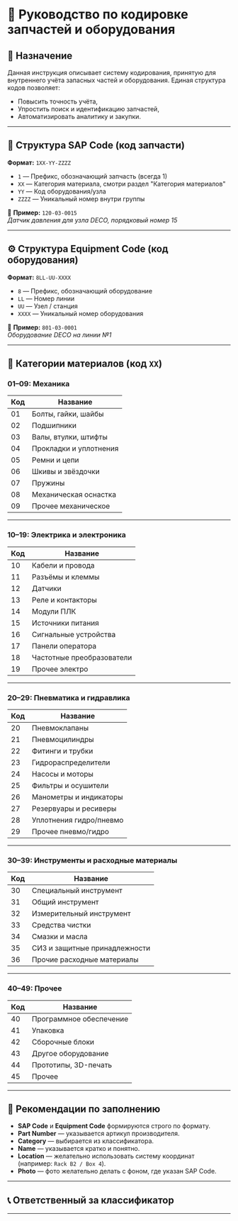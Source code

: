 # 📘 Руководство по кодировке запчастей и оборудования

## 🔧 Назначение

Данная инструкция описывает систему кодирования, принятую для внутреннего учёта запасных частей и оборудования. Единая структура кодов позволяет:

- Повысить точность учёта,
- Упростить поиск и идентификацию запчастей,
- Автоматизировать аналитику и закупки.

---

## 🔢 Структура SAP Code (код запчасти)

**Формат:** `1XX-YY-ZZZZ`  

- `1` — Префикс, обозначающий запчасть (всегда 1)  
- `XX` — Категория материала, смотри раздел "Категория материалов" 
- `YY` — Код оборудования/узла  
- `ZZZZ` — Уникальный номер внутри группы  

📌 **Пример:** `120-03-0015`  
*Датчик давления для узла DECO, порядковый номер 15*

---

## ⚙️ Структура Equipment Code (код оборудования)

**Формат:** `8LL-UU-XXXX`  

- `8` — Префикс, обозначающий оборудование  
- `LL` — Номер линии  
- `UU` — Узел / станция  
- `XXXX` — Уникальный номер оборудования  

📌 **Пример:** `801-03-0001`  
*Оборудование DECO на линии №1*

---

## 🧱 Категории материалов (код `XX`)

### 01–09: Механика

| Код | Название               |
| --- | ---------------------- |
| 01  | Болты, гайки, шайбы    |
| 02  | Подшипники             |
| 03  | Валы, втулки, штифты   |
| 04  | Прокладки и уплотнения |
| 05  | Ремни и цепи           |
| 06  | Шкивы и звёздочки      |
| 07  | Пружины                |
| 08  | Механическая оснастка  |
| 09  | Прочее механическое    |

---

### 10–19: Электрика и электроника

| Код | Название                  |
| --- | ------------------------- |
| 10  | Кабели и провода          |
| 11  | Разъёмы и клеммы          |
| 12  | Датчики                   |
| 13  | Реле и контакторы         |
| 14  | Модули ПЛК                |
| 15  | Источники питания         |
| 16  | Сигнальные устройства     |
| 17  | Панели оператора          |
| 18  | Частотные преобразователи |
| 19  | Прочее электро            |

---

### 20–29: Пневматика и гидравлика

| Код | Название                |
| --- | ----------------------- |
| 20  | Пневмоклапаны           |
| 21  | Пневмоцилиндры          |
| 22  | Фитинги и трубки        |
| 23  | Гидрораспределители     |
| 24  | Насосы и моторы         |
| 25  | Фильтры и осушители     |
| 26  | Манометры и индикаторы  |
| 27  | Резервуары и ресиверы   |
| 28  | Уплотнения гидро/пневмо |
| 29  | Прочее пневмо/гидро     |

---

### 30–39: Инструменты и расходные материалы

| Код | Название                      |
| --- | ----------------------------- |
| 30  | Специальный инструмент        |
| 31  | Общий инструмент              |
| 32  | Измерительный инструмент      |
| 33  | Средства чистки               |
| 34  | Смазки и масла                |
| 35  | СИЗ и защитные принадлежности |
| 36  | Прочие расходные материалы    |

---

### 40–49: Прочее

| Код | Название                |
| --- | ----------------------- |
| 40  | Программное обеспечение |
| 41  | Упаковка                |
| 42  | Сборочные блоки         |
| 43  | Другое оборудование     |
| 44  | Прототипы, 3D-печать    |
| 45  | Прочее                  |

---

## 📌 Рекомендации по заполнению

- **SAP Code** и **Equipment Code** формируются строго по формату.
- **Part Number** — указывается артикул производителя.
- **Category** — выбирается из классификатора.
- **Name** — указывается кратко и понятно.
- **Location** — желательно использовать систему координат (например: `Rack B2 / Box 4`).
- **Photo** — фото желательно делать с фоном, где указан SAP Code.

---

## 📞 Ответственный за классификатор



---
